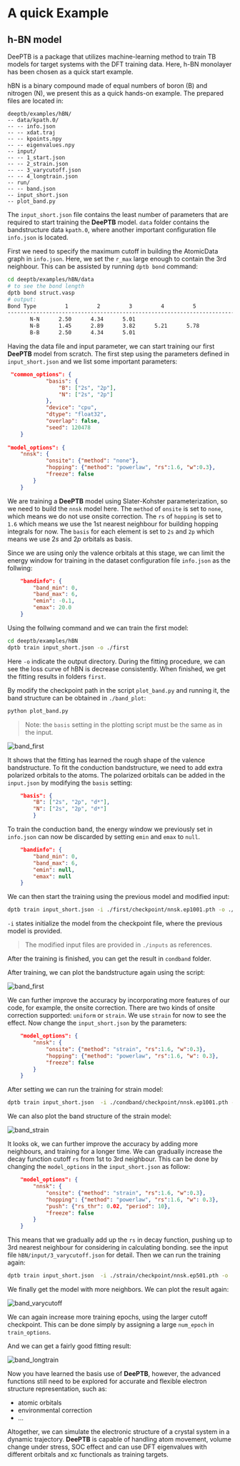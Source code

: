 # A quick Example

## h-BN model

DeePTB is a package that utilizes machine-learning method to train TB models for target systems with the DFT training data. Here, h-BN monolayer has been chosen as a quick start example. 

hBN is a binary compound made of equal numbers of boron (B) and nitrogen (N), we present this as a quick hands-on example. The prepared files are located in:
```
deeptb/examples/hBN/
-- data/kpath.0/
-- -- info.json
-- -- xdat.traj
-- -- kpoints.npy
-- -- eigenvalues.npy
-- input/
-- -- 1_start.json
-- -- 2_strain.json
-- -- 3_varycutoff.json
-- -- 4_longtrain.json
-- run/
-- -- band.json
-- input_short.json
-- plot_band.py
```
The ```input_short.json``` file contains the least number of parameters that are required to start training the **DeePTB** model. ```data``` folder contains the bandstructure data ```kpath.0```, where another important configuration file ```info.json``` is located.

First we need to specify the maximum cutoff in building the AtomicData graph in `info.json`. Here, we set the `r_max` large enough to contain the 3rd neighbour. This can be assisted by running `dptb bond` command:

```bash
cd deeptb/examples/hBN/data
# to see the bond length
dptb bond struct.vasp  
# output:
Bond Type         1         2         3         4         5
------------------------------------------------------------------------
       N-N      2.50      4.34      5.01
       N-B      1.45      2.89      3.82      5.21      5.78
       B-B      2.50      4.34      5.01
```

Having the data file and input parameter, we can start training our first **DeePTB** model from scratch. The first step using the parameters defined in ```input_short.json``` and we list some important parameters:
```json
 "common_options": {
            "basis": {
                "B": ["2s", "2p"],
                "N": ["2s", "2p"]
            },
            "device": "cpu",
            "dtype": "float32",
            "overlap": false,
            "seed": 120478
    }
    
"model_options": {
    "nnsk": {
            "onsite": {"method": "none"},
            "hopping": {"method": "powerlaw", "rs":1.6, "w":0.3},
            "freeze": false
        }
    }
```
We are training a **DeePTB** model using Slater-Kohster parameterization, so we need to build the `nnsk` model here. The `method` of  ```onsite``` is set to ```none```, which means we do not use onsite correction. The ```rs``` of `hopping` is set to ```1.6``` which means we use the 1st nearest neighbour for building hopping integrals for now. The ```basis``` for each element is set to ```2s``` and ```2p``` which means we use $2s$ and $2p$ orbitals as basis. 

Since we are using only the valence orbitals at this stage, we can limit the energy window for training in the dataset configuration file ```info.json``` as the follwing:

```json
    "bandinfo": {
        "band_min": 0,
        "band_max": 6,
        "emin": -0.1,
        "emax": 20.0
    }
```

Using the follwing command and we can train the first model:

```bash
cd deeptb/examples/hBN
dptb train input_short.json -o ./first
```

Here ``-o`` indicate the output directory. During the fitting procedure, we can see the loss curve of hBN is decrease consistently. When finished, we get the fitting results in folders ```first```.

By modify the checkpoint path in the script `plot_band.py` and running it, the band structure can be obtained in `./band_plot`:
```bash
python plot_band.py
```
> Note: the ```basis``` setting in the plotting script must be the same as in the input.

![band_first](../img/hBN_band_first.png)

It shows that the fitting has learned the rough shape of the valence bandstructure. To fit the conduction bandstructure, we need to add extra polarized orbitals to the atoms. The polarized orbitals can be added in the `input.json` by modifying the ```basis``` setting:

```json
    "basis": {
        "B": ["2s", "2p", "d*"],
        "N": ["2s", "2p", "d*"]
        }
``` 

To train the conduction band, the energy window we previously set in `info.json` can now be discarded by setting ```emin``` and ```emax``` to ```null```.

```json
    "bandinfo": {
        "band_min": 0,
        "band_max": 6,
        "emin": null,
        "emax": null
    }
```

We can then start the training using the previous model and modified input:
```bash
dptb train input_short.json -i ./first/checkpoint/nnsk.ep1001.pth -o ./condband
```
``-i`` states initialize the model from the checkpoint file, where the previous model is provided.

> The modified input files are provided in `./inputs` as references.

After the training is finished, you can get the result in `condband` folder.

After training, we can plot the bandstructure again using the script:

![band_first](../img/hBN_band_condband.png)

We can further improve the accuracy by incorporating more features of our code, for example, the onsite correction. There are two kinds of onsite correction supported: `uniform` or `strain`. We use `strain` for now to see the effect. Now change the `input_short.json` by the parameters:
```json
    "model_options": {
        "nnsk": {
            "onsite": {"method": "strain", "rs":1.6, "w":0.3},
            "hopping": {"method": "powerlaw", "rs":1.6, "w": 0.3},
            "freeze": false
        }
    }
```

After setting we can run the training for strain model:

```bash
dptb train input_short.json  -i ./condband/checkpoint/nnsk.ep1001.pth -o ./strain
```

We can also plot the band structure of the strain model:

![band_strain](../img/hBN_band_strain.png)

It looks ok, we can further improve the accuracy by adding more neighbours, and training for a longer time. We can gradually increase the decay function cutoff `rs` from 1st to 3rd neighbour. This can be done by changing the `model_options` in the `input_short.json` as follow:

```json
    "model_options": {
        "nnsk": {
            "onsite": {"method": "strain", "rs":1.6, "w":0.3},
            "hopping": {"method": "powerlaw", "rs":1.6, "w": 0.3},
            "push": {"rs_thr": 0.02, "period": 10},
            "freeze": false
        }
    }
```
This means that we gradually add up the `rs` in decay function, pushing up to 3rd nearest neighbour for considering in calculating bonding. see the input file `hBN/input/3_varycutoff.json` for detail. Then we can run the training again:

```bash
dptb train input_short.json  -i ./strain/checkpoint/nnsk.ep501.pth -o ./varycutoff
```

We finally get the model with more neighbors. We can plot the result again:

![band_varycutoff](../img/hBN_band_varycutoff.png)

We can again increase more training epochs, using the larger cutoff checkpoint. This can be done simply by assigning a large `num_epoch` in `train_options`. 

And we can get a fairly good fitting result:

![band_longtrain](../img/hBN_band_longtrain.png)

Now you have learned the basis use of **DeePTB**, however, the advanced functions still need to be explored for accurate and flexible electron structure representation, such as:
- atomic orbitals
- environmental correction
- ...

Altogether, we can simulate the electronic structure of a crystal system in a dynamic trajectory. **DeePTB** is capable of handling atom movement, volume change under stress, SOC effect and can use DFT eigenvalues with different orbitals and xc functionals as training targets.